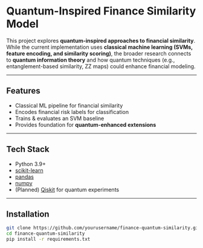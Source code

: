 # Quantum-Inspired Finance Similarity Model

This project explores **quantum-inspired approaches to financial similarity**.  
While the current implementation uses **classical machine learning (SVMs, feature encoding, and similarity scoring)**, the broader research connects to **quantum information theory** and how quantum techniques (e.g., entanglement-based similarity, ZZ maps) could enhance financial modeling.  

---

## Features
- Classical ML pipeline for financial similarity  
- Encodes financial risk labels for classification  
- Trains & evaluates an SVM baseline  
- Provides foundation for **quantum-enhanced extensions**  

---

## Tech Stack
- Python 3.9+  
- [scikit-learn](https://scikit-learn.org/)  
- [pandas](https://pandas.pydata.org/)  
- [numpy](https://numpy.org/)  
- (Planned) [Qiskit](https://qiskit.org/) for quantum experiments  

---

## Installation
```bash
git clone https://github.com/yourusername/finance-quantum-similarity.git
cd finance-quantum-similarity
pip install -r requirements.txt
